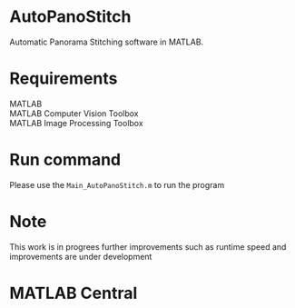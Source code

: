 # AutoPanoStitch
Automatic Panorama Stitching software in MATLAB.

# Requirements
MATLAB <br />
MATLAB Computer Vision Toolbox <br />
MATLAB Image Processing Toolbox <br />

# Run command
Please use the `Main_AutoPanoStitch.m` to run the program

# Note 
This work is in progrees further improvements such as runtime speed and improvements are under development

# MATLAB Central
